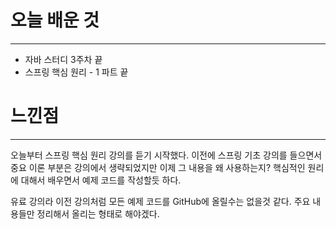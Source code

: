 # 오늘 배운 것
---
- 자바 스터디 3주차 끝
- 스프링 핵심 원리 - 1 파트 끝


# 느낀점
---

오늘부터 스프링 핵심 원리 강의를 듣기 시작했다.  이전에 스프링 기초 강의를 들으면서 중요 이론 부분은 강의에서 생략되었지만 이제 그 내용을 왜 사용하는지? 핵심적인 원리에 대해서 배우면서 예제 코드를 작성할듯 하다.

유료 강의라 이전 강의처럼 모든 예제 코드를 GitHub에 올릴수는 없을것 같다. 주요 내용들만 정리해서 올리는 형태로 해야겠다.
